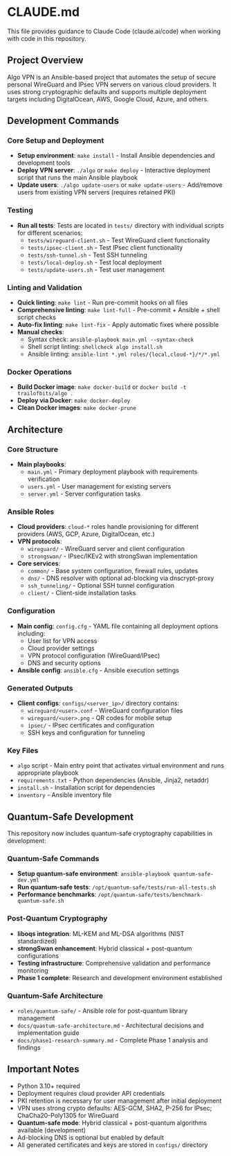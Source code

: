 # CLAUDE.md

This file provides guidance to Claude Code (claude.ai/code) when working with code in this repository.

## Project Overview

Algo VPN is an Ansible-based project that automates the setup of secure personal WireGuard and IPsec VPN servers on various cloud providers. It uses strong cryptographic defaults and supports multiple deployment targets including DigitalOcean, AWS, Google Cloud, Azure, and others.

## Development Commands

### Core Setup and Deployment

- **Setup environment**: `make install` - Install Ansible dependencies and development tools
- **Deploy VPN server**: `./algo` or `make deploy` - Interactive deployment script that runs the main Ansible playbook
- **Update users**: `./algo update-users` or `make update-users` - Add/remove users from existing VPN servers (requires retained PKI)

### Testing

- **Run all tests**: Tests are located in `tests/` directory with individual scripts for different scenarios:
  - `tests/wireguard-client.sh` - Test WireGuard client functionality
  - `tests/ipsec-client.sh` - Test IPsec client functionality
  - `tests/ssh-tunnel.sh` - Test SSH tunneling
  - `tests/local-deploy.sh` - Test local deployment
  - `tests/update-users.sh` - Test user management

### Linting and Validation

- **Quick linting**: `make lint` - Run pre-commit hooks on all files
- **Comprehensive linting**: `make lint-full` - Pre-commit + Ansible + shell script checks
- **Auto-fix linting**: `make lint-fix` - Apply automatic fixes where possible
- **Manual checks**:
  - Syntax check: `ansible-playbook main.yml --syntax-check`
  - Shell script linting: `shellcheck algo install.sh`
  - Ansible linting: `ansible-lint *.yml roles/{local,cloud-*}/*/*.yml`

### Docker Operations

- **Build Docker image**: `make docker-build` or `docker build -t trailofbits/algo .`
- **Deploy via Docker**: `make docker-deploy`
- **Clean Docker images**: `make docker-prune`

## Architecture

### Core Structure

- **Main playbooks**:
  - `main.yml` - Primary deployment playbook with requirements verification
  - `users.yml` - User management for existing servers
  - `server.yml` - Server configuration tasks

### Ansible Roles

- **Cloud providers**: `cloud-*` roles handle provisioning for different providers (AWS, GCP, Azure, DigitalOcean, etc.)
- **VPN protocols**:
  - `wireguard/` - WireGuard server and client configuration
  - `strongswan/` - IPsec/IKEv2 with strongSwan implementation
- **Core services**:
  - `common/` - Base system configuration, firewall rules, updates
  - `dns/` - DNS resolver with optional ad-blocking via dnscrypt-proxy
  - `ssh_tunneling/` - Optional SSH tunnel configuration
  - `client/` - Client-side installation tasks

### Configuration

- **Main config**: `config.cfg` - YAML file containing all deployment options including:
  - User list for VPN access
  - Cloud provider settings
  - VPN protocol configuration (WireGuard/IPsec)
  - DNS and security options
- **Ansible config**: `ansible.cfg` - Ansible execution settings

### Generated Outputs

- **Client configs**: `configs/<server_ip>/` directory contains:
  - `wireguard/<user>.conf` - WireGuard configuration files
  - `wireguard/<user>.png` - QR codes for mobile setup
  - `ipsec/` - IPsec certificates and configuration
  - SSH keys and configuration for tunneling

### Key Files

- `algo` script - Main entry point that activates virtual environment and runs appropriate playbook
- `requirements.txt` - Python dependencies (Ansible, Jinja2, netaddr)
- `install.sh` - Installation script for dependencies
- `inventory` - Ansible inventory file

## Quantum-Safe Development

This repository now includes quantum-safe cryptography capabilities in development:

### Quantum-Safe Commands

- **Setup quantum-safe environment**: `ansible-playbook quantum-safe-dev.yml`
- **Run quantum-safe tests**: `/opt/quantum-safe/tests/run-all-tests.sh`
- **Performance benchmarks**: `/opt/quantum-safe/tests/benchmark-quantum-safe.sh`

### Post-Quantum Cryptography

- **liboqs integration**: ML-KEM and ML-DSA algorithms (NIST standardized)
- **strongSwan enhancement**: Hybrid classical + post-quantum configurations
- **Testing infrastructure**: Comprehensive validation and performance monitoring
- **Phase 1 complete**: Research and development environment established

### Quantum-Safe Architecture

- `roles/quantum-safe/` - Ansible role for post-quantum library management
- `docs/quantum-safe-architecture.md` - Architectural decisions and implementation guide
- `docs/phase1-research-summary.md` - Complete Phase 1 analysis and findings

## Important Notes

- Python 3.10+ required
- Deployment requires cloud provider API credentials
- PKI retention is necessary for user management after initial deployment
- VPN uses strong crypto defaults: AES-GCM, SHA2, P-256 for IPsec; ChaCha20-Poly1305 for WireGuard
- **Quantum-safe mode**: Hybrid classical + post-quantum algorithms available (development)
- Ad-blocking DNS is optional but enabled by default
- All generated certificates and keys are stored in `configs/` directory
